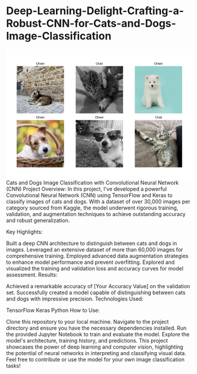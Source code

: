 # Deep-Learning-Delight-Crafting-a-Robust-CNN-for-Cats-and-Dogs-Image-Classification

![Dashboard Preview](./CNN.png)
Cats and Dogs Image Classification with Convolutional Neural Network (CNN)
Project Overview:
In this project, I've developed a powerful Convolutional Neural Network (CNN) using TensorFlow and Keras to classify images of cats and dogs. With a dataset of over 30,000 images per category sourced from Kaggle, the model underwent rigorous training, validation, and augmentation techniques to achieve outstanding accuracy and robust generalization.

Key Highlights:

Built a deep CNN architecture to distinguish between cats and dogs in images.
Leveraged an extensive dataset of more than 60,000 images for comprehensive training.
Employed advanced data augmentation strategies to enhance model performance and prevent overfitting.
Explored and visualized the training and validation loss and accuracy curves for model assessment.
Results:

Achieved a remarkable accuracy of [Your Accuracy Value] on the validation set.
Successfully created a model capable of distinguishing between cats and dogs with impressive precision.
Technologies Used:

TensorFlow
Keras
Python
How to Use:

Clone this repository to your local machine.
Navigate to the project directory and ensure you have the necessary dependencies installed.
Run the provided Jupyter Notebook to train and evaluate the model.
Explore the model's architecture, training history, and predictions.
This project showcases the power of deep learning and computer vision, highlighting the potential of neural networks in interpreting and classifying visual data. Feel free to contribute or use the model for your own image classification tasks!

